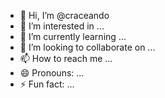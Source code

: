 - 👋 Hi, I’m @craceando
- 👀 I’m interested in ...
- 🌱 I’m currently learning ...
- 💞️ I’m looking to collaborate on ...
- 📫 How to reach me ...
- 😄 Pronouns: ...
- ⚡ Fun fact: ...

<!---
craceando/craceando is a ✨ special ✨ repository because its `README.md` (this file) appears on your GitHub profile.
You can click the Preview link to take a look at your changes.
--->
